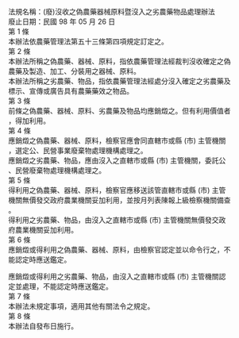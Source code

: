法規名稱：(廢)沒收之偽農藥器械原料暨沒入之劣農藥物品處理辦法  
廢止日期：民國 98 年 05 月 26 日  
第 1 條  
本辦法依農藥管理法第五十三條第四項規定訂定之。  
第 2 條  
本辦法所稱之偽農藥、器械、原料，指依農藥管理法經裁判沒收確定之偽  
農藥及製造、加工、分裝用之器械、原料。  
本辦法所稱之劣農藥、物品，指依農藥管理法經處分沒入確定之劣農藥及  
標示、宣傳或廣告具有農藥藥效之物品。  
第 3 條  
前條之偽農藥、器械、原料、劣農藥及物品均應銷燬之。但有利用價值者  
，得加利用。  
第 4 條  
應銷燬之偽農藥、器械、原料，檢察官應會同直轄市或縣 (市) 主管機關  
，選定公、民營事業廢棄物處理機構處理之。  
應銷燬之劣農藥、物品，應由沒入之直轄市或縣 (市) 主管機關，委託公  
、民營廢棄物處理機構處理之。  
第 5 條  
得利用之偽農藥、器械、原料，檢察官應移送該管直轄市或縣 (市) 主管  
機關無價發交政府農業機關妥加利用，並按月列表陳報上級檢察機關備查  
。  
得利用之劣農藥、物品，由沒入之直轄市或縣 (市) 主管機關無價發交政  
府農業機關妥加利用。  
第 6 條  
應銷燬或得利用之偽農藥、器械、原料，由檢察官認定並以命令行之，不  
能認定時應送鑑定。  


應銷燬或得利用之劣農藥、物品，由沒入之直轄市或縣 (市) 主管機關認  
定並處理，不能認定時應送鑑定。  
第 7 條  
本辦法未規定事項，適用其他有關法令之規定。  
第 8 條  
本辦法自發布日施行。  


